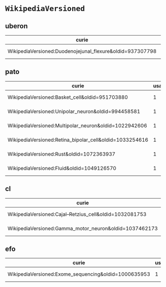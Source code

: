# `WikipediaVersioned`

## uberon

| curie                                                     |   usages | nodes                                                                                                                 |
|-----------------------------------------------------------|----------|-----------------------------------------------------------------------------------------------------------------------|
| WikipediaVersioned:Duodenojejunal_flexure&oldid=937307798 |        1 | [http://purl.obolibrary.org/obo/UBERON:8410000](https://bioregistry.io/http://purl.obolibrary.org/obo/UBERON:8410000) |
## pato

| curie                                                   |   usages | nodes                                                                                                             |
|---------------------------------------------------------|----------|-------------------------------------------------------------------------------------------------------------------|
| WikipediaVersioned:Basket_cell&oldid=951703880          |        1 | [http://purl.obolibrary.org/obo/PATO:0070002](https://bioregistry.io/http://purl.obolibrary.org/obo/PATO:0070002) |
| WikipediaVersioned:Unipolar_neuron&oldid=994458581      |        1 | [http://purl.obolibrary.org/obo/PATO:0070025](https://bioregistry.io/http://purl.obolibrary.org/obo/PATO:0070025) |
| WikipediaVersioned:Multipolar_neuron&oldid=1022942606   |        1 | [http://purl.obolibrary.org/obo/PATO:0070026](https://bioregistry.io/http://purl.obolibrary.org/obo/PATO:0070026) |
| WikipediaVersioned:Retina_bipolar_cell&oldid=1033254616 |        1 | [http://purl.obolibrary.org/obo/PATO:0070042](https://bioregistry.io/http://purl.obolibrary.org/obo/PATO:0070042) |
| WikipediaVersioned:Rust&oldid=1072363937                |        1 | [http://purl.obolibrary.org/obo/PATO:0070059](https://bioregistry.io/http://purl.obolibrary.org/obo/PATO:0070059) |
| WikipediaVersioned:Fluid&oldid=1049126570               |        1 | [http://purl.obolibrary.org/obo/PATO:0080001](https://bioregistry.io/http://purl.obolibrary.org/obo/PATO:0080001) |
## cl

| curie                                                  |   usages | nodes                                                                                                         |
|--------------------------------------------------------|----------|---------------------------------------------------------------------------------------------------------------|
| WikipediaVersioned:Cajal–Retzius_cell&oldid=1032081753 |        1 | [http://purl.obolibrary.org/obo/CL:0000695](https://bioregistry.io/http://purl.obolibrary.org/obo/CL:0000695) |
| WikipediaVersioned:Gamma_motor_neuron&oldid=1037462173 |        1 | [http://purl.obolibrary.org/obo/CL:0008037](https://bioregistry.io/http://purl.obolibrary.org/obo/CL:0008037) |
## efo

| curie                                                |   usages | nodes                                                                                               |
|------------------------------------------------------|----------|-----------------------------------------------------------------------------------------------------|
| WikipediaVersioned:Exome_sequencing&oldid=1000635953 |        1 | [http://www.ebi.ac.uk/efo/EFO:0005396](https://bioregistry.io/http://www.ebi.ac.uk/efo/EFO:0005396) |
